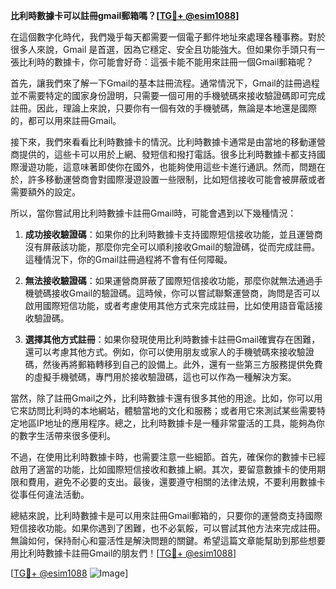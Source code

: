**比利時數據卡可以註冊gmail郵箱嗎？[[TG💪+ @esim1088](https://t.me/s/esim1088)]**

在這個數字化時代，我們幾乎每天都需要一個電子郵件地址來處理各種事務。對於很多人來說，Gmail 是首選，因為它穩定、安全且功能強大。但如果你手頭只有一張比利時的數據卡，你可能會好奇：這張卡能不能用來註冊一個Gmail郵箱呢？

首先，讓我們來了解一下Gmail的基本註冊流程。通常情況下，Gmail的註冊過程並不需要特定的國家身份證明，只需要一個可用的手機號碼來接收驗證碼即可完成註冊。因此，理論上來說，只要你有一個有效的手機號碼，無論是本地還是國際的，都可以用來註冊Gmail。

接下來，我們來看看比利時數據卡的情況。比利時數據卡通常是由當地的移動運營商提供的，這些卡可以用於上網、發短信和撥打電話。很多比利時數據卡都支持國際漫遊功能，這意味著即使你在國外，也能夠使用這些卡進行通訊。然而，問題在於，許多移動運營商會對國際漫遊設置一些限制，比如短信接收可能會被屏蔽或者需要額外的設定。

所以，當你嘗試用比利時數據卡註冊Gmail時，可能會遇到以下幾種情況：

1. **成功接收驗證碼**：如果你的比利時數據卡支持國際短信接收功能，並且運營商沒有屏蔽該功能，那麼你完全可以順利接收Gmail的驗證碼，從而完成註冊。這種情況下，你的Gmail註冊過程將不會有任何障礙。

2. **無法接收驗證碼**：如果運營商屏蔽了國際短信接收功能，那麼你就無法通過手機號碼接收Gmail的驗證碼。這時候，你可以嘗試聯繫運營商，詢問是否可以啟用國際短信功能，或者考慮使用其他方式來完成註冊，比如使用語音電話接收驗證碼。

3. **選擇其他方式註冊**：如果你發現使用比利時數據卡註冊Gmail確實存在困難，還可以考慮其他方式。例如，你可以使用朋友或家人的手機號碼來接收驗證碼，然後再將郵箱轉移到自己的設備上。此外，還有一些第三方服務提供免費的虛擬手機號碼，專門用於接收驗證碼，這也可以作為一種解決方案。

當然，除了註冊Gmail之外，比利時數據卡還有很多其他的用途。比如，你可以用它來訪問比利時的本地網站，體驗當地的文化和服務；或者用它來測試某些需要特定地區IP地址的應用程序。總之，比利時數據卡是一種非常靈活的工具，能夠為你的數字生活帶來很多便利。

不過，在使用比利時數據卡時，也需要注意一些細節。首先，確保你的數據卡已經啟用了適當的功能，比如國際短信接收和數據上網。其次，要留意數據卡的使用期限和費用，避免不必要的支出。最後，還要遵守相關的法律法規，不要利用數據卡從事任何違法活動。

總結來說，比利時數據卡是可以用來註冊Gmail郵箱的，只要你的運營商支持國際短信接收功能。如果你遇到了困難，也不必氣餒，可以嘗試其他方法來完成註冊。無論如何，保持耐心和靈活性是解決問題的關鍵。希望這篇文章能幫助到那些想要用比利時數據卡註冊Gmail的朋友們！[[TG💪+ @esim1088](https://t.me/s/esim1088)]

[[TG💪+ @esim1088](https://t.me/s/esim1088) ![Image](https://i.postimg.cc/4NQfJmqS/Snipaste-2025-05-13-00-14-12.png)]